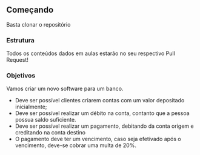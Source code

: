 ## Começando
Basta clonar o repositório

### Estrutura

Todos os conteúdos dados em aulas estarão no seu respectivo Pull Request!

### Objetivos 

Vamos criar um novo software para um banco.

- Deve ser possível clientes criarem contas com um valor depositado inicialmente; 
- Deve ser possível realizar um débito na conta, contanto que a pessoa possua saldo suficiente.
- Deve ser possível realizar um pagamento, debitando da conta origem e creditando na conta destino
- O pagamento deve ter um vencimento, caso seja efetivado após o vencimento, deve-se cobrar uma multa de 20%.